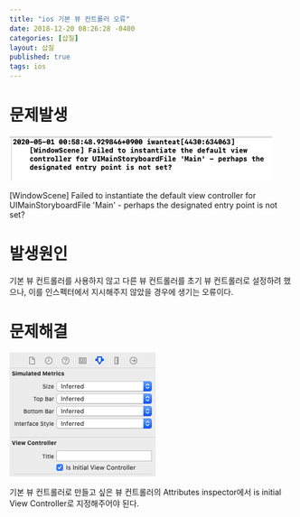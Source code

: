 ```yaml
---
title: "ios 기본 뷰 컨트롤러 오류"
date: 2018-12-20 08:26:28 -0400
categories: [삽질]
layout: 삽질
published: true
tags: ios
---
```


# 문제발생
![problem](/img/2020-05-01-1.png)

[WindowScene] Failed to instantiate the default view controller for UIMainStoryboardFile 'Main' - perhaps the designated entry point is not set?

# 발생원인
기본 뷰 컨트롤러를 사용하지 않고 다른 뷰 컨트롤러를 초기 뷰 컨트롤러로 설정하려 했으나, 이를 인스펙터에서 지시해주지 않았을 경우에 생기는 오류이다. 

# 문제해결
![solve](/img/2020-05-01-2.png)

기본 뷰 컨트롤러로 만들고 싶은 뷰 컨트롤러의 Attributes inspector에서 is initial View Controller로 지정해주어야 된다.
